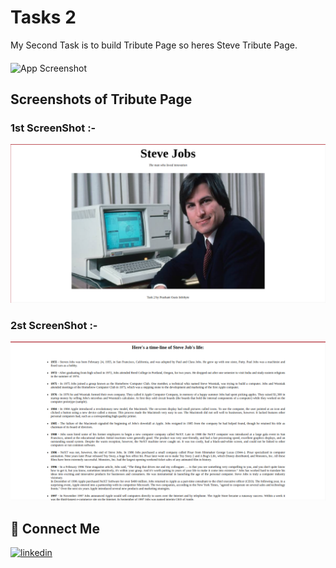 
# Tasks 2

My Second Task is to build Tribute Page so heres Steve Tribute Page.
####
![App Screenshot](https://www.computerhope.com/jargon/t/task.png)


## Screenshots of Tribute Page

### 1st ScreenShot :-
![App Screenshot](https://raw.githubusercontent.com/PrashantChaurasiya/Oasis-Infobyte-Tasks/main/task%202/images/Screenshot_20220730_202437.png)

### 2st ScreenShot :-
![App Screenshot](https://raw.githubusercontent.com/PrashantChaurasiya/Oasis-Infobyte-Tasks/main/task%202/images/Screenshot_20220730_202452.png)

## 🔗 Connect Me
[![linkedin](https://img.shields.io/badge/linkedin-0A66C2?style=for-the-badge&logo=linkedin&logoColor=white)](https://www.linkedin.com/in/prashant-chaurasiya-4a75b415a/)

